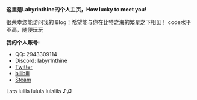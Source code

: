 **这里是Labyrinthine的个人主页，How lucky to meet you!**

很荣幸您能访问我的 Blog！希望能与你在比特之海的繁星之下相见！
code水平不高，随便玩玩

**我的个人账号:**

- QQ: 2943309114
- Discord: labyr1nthine
- [Twitter](https://x.com/tr4jectory)
- [bilibili](https://space.bilibili.com/1121987600)
- [Steam](https://steamcommunity.com/id/Yuk1End)



Lata
lulila
lulula
lulalila ♪♫